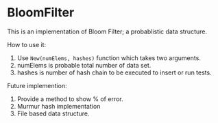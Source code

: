 # BloomFilter 

This is an implementation of Bloom Filter; a probablistic data structure.


How to use it:

1. Use `New(numElems, hashes)` function which takes two arguments.
2. numElems is probable total number of data set.
3. hashes is number of hash chain to be executed to insert or run tests.

Future implemention:

1. Provide a method to show % of error.
2. Murmur hash implementation
3. File based data structure.